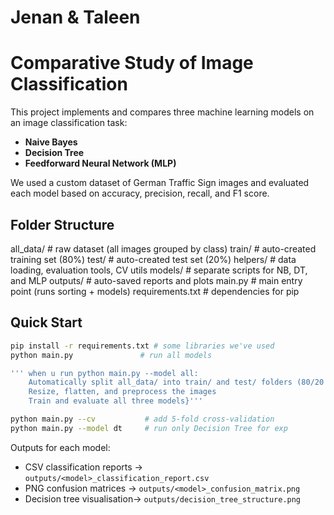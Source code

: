 # Jenan & Taleen #
# Comparative Study of Image Classification

This project implements and compares three machine learning models on an image classification task:
- **Naive Bayes**
- **Decision Tree**
- **Feedforward Neural Network (MLP)**

We used a custom dataset of German Traffic Sign images and evaluated each model based on accuracy, precision, recall, and F1 score.

## Folder Structure

all_data/ # raw dataset (all images grouped by class)
train/ # auto-created training set (80%)
test/ # auto-created test set (20%)
helpers/ # data loading, evaluation tools, CV utils
models/ # separate scripts for NB, DT, and MLP
outputs/ # auto-saved reports and plots
main.py # main entry point (runs sorting + models)
requirements.txt # dependencies for pip

## Quick Start
```bash
pip install -r requirements.txt # some libraries we've used
python main.py               # run all models

''' when u run python main.py --model all:
    Automatically split all_data/ into train/ and test/ folders (80/20 split)
    Resize, flatten, and preprocess the images
    Train and evaluate all three models}'''

python main.py --cv           # add 5‑fold cross‑validation
python main.py --model dt     # run only Decision Tree for exp
```

Outputs for each model:
* CSV classification reports → `outputs/<model>_classification_report.csv`
* PNG confusion matrices     → `outputs/<model>_confusion_matrix.png`
* Decision tree visualisation→ `outputs/decision_tree_structure.png`
